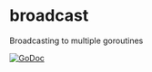 # broadcast
Broadcasting to multiple goroutines

[![GoDoc](https://godoc.org/github.com/j7b/broadcast?status.svg)](https://godoc.org/github.com/j7b/broadcast)
